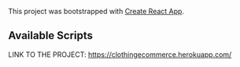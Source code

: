 This project was bootstrapped with [Create React App](https://github.com/facebook/create-react-app).

## Available Scripts
LINK TO THE PROJECT: https://clothingecommerce.herokuapp.com/

